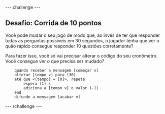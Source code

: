 \--- challenge \---

## Desafio: Corrida de 10 pontos

Você pode mudar o seu jogo de modo que, ao invés de ter que responder todas as perguntas possíveis em 30 segundos, o jogador tenha que ver o quão rápido consegue responder 10 questões corretamente?

Para fazer isso, você só vai precisar alterar o código do seu cronômetro. Você consegue ver o que precisa ser mudado?

```blocks
    quando receber a mensagem [começar v]
    alterar [tempo v] para (30)
    até que <(tempo) = [0]>, repete 
        espera (1) s
        adiciona a [tempo v] o valor (-1)
    end
    difunde a mensagem [acabar v]
```

\--- /challenge \---